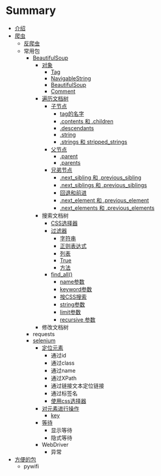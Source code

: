 # Summary

* [介绍](README.md)
* [爬虫](pa-chong.md)
  * [反爬虫](pa-chong/fan-pa-chong.md)
  * 常用包
    * [BeautifulSoup](pa-chong/beautifulsoup.md)
      * [对象](pa-chong/dui-xiang.md)
        * [Tag](pa-chong/dui-xiang/tag.md)
        * [NavigableString](pa-chong/dui-xiang/navigablestring.md)
        * [BeautifulSoup ](pa-chong/dui-xiang/beautifulsoup.md)
        * [Comment ](pa-chong/dui-xiang/comment.md)
      * [遍历文档树](pa-chong/bian-li-wen-dang-shu.md)
        * [子节点](pa-chong/bian-li-wen-dang-shu/zi-jie-dian.md)
          * [tag的名字](pa-chong/bian-li-wen-dang-shu/zi-jie-dian/tagde-ming-zi.md)
          * [.contents 和 .children](pa-chong/bian-li-wen-dang-shu/zi-jie-dian/contents-he-children.md)
          * [.descendants](pa-chong/bian-li-wen-dang-shu/zi-jie-dian/descendants.md)
          * [.string](pa-chong/bian-li-wen-dang-shu/zi-jie-dian/string.md)
          * [.strings 和 stripped\_strings](pa-chong/bian-li-wen-dang-shu/zi-jie-dian/strings-he-stripped-strings.md)
        * [父节点](pa-chong/bian-li-wen-dang-shu/fu-jie-dian.md)
          * [.parent](pa-chong/bian-li-wen-dang-shu/fu-jie-dian/parent.md)
          * [.parents](pa-chong/bian-li-wen-dang-shu/fu-jie-dian/parents.md)
        * [兄弟节点](pa-chong/bian-li-wen-dang-shu/xiong-di-jie-dian.md)
          * [.next\_sibling 和 .previous\_sibling](pa-chong/bian-li-wen-dang-shu/xiong-di-jie-dian/nextsibling-he-previoussibling.md)
          * [.next\_siblings 和 .previous\_siblings](pa-chong/bian-li-wen-dang-shu/xiong-di-jie-dian/nextsiblings-he-previoussiblings.md)
          * [回退和前进](pa-chong/bian-li-wen-dang-shu/xiong-di-jie-dian/hui-tui-he-qian-jin.md)
          * [.next\_element 和 .previous\_element](pa-chong/bian-li-wen-dang-shu/xiong-di-jie-dian/nextelement-he-previouselement.md)
          * [.next\_elements 和 .previous\_elements](pa-chong/bian-li-wen-dang-shu/xiong-di-jie-dian/nextelements-he-previouselements.md)
      * 搜索文档树
        * [CSS选择器](pa-chong/cssxuan-ze-qi.md)
        * [过滤器](pa-chong/guo-lv-qi.md)
          * [字符串](pa-chong/guo-lv-qi/zi-fu-chuan.md)
          * [正则表达式](pa-chong/guo-lv-qi/zheng-ze-biao-da-shi.md)
          * [列表](pa-chong/guo-lv-qi/lie-biao.md)
          * [True](pa-chong/guo-lv-qi/true.md)
          * [方法](pa-chong/guo-lv-qi/fang-fa.md)
        * [find\_all\(\)](pa-chong/findall.md)
          * [name参数](pa-chong/findall/namecan-shu.md)
          * [keyword参数](pa-chong/findall/keywordcan-shu.md)
          * [按CSS搜索](pa-chong/findall/an-css-sou-suo.md)
          * [string参数](pa-chong/findall/stringcan-shu.md)
          * [limit参数](pa-chong/findall/limitcan-shu.md)
          * [recursive 参数](pa-chong/findall/recursive-can-shu.md)
      * 修改文档树
    * requests
    * [selenium](pa-chong/selenium.md)
      * [定位元素](pa-chong/selenium/ding-wei.md)
        * 通过id
        * 通过class
        * 通过name
        * 通过XPath
        * 通过链接文本定位链接
        * 通过标签名
        * [使用css选择器](pa-chong/selenium/shi-yong-css-xuan-ze-qi.md)
      * [对元素进行操作](pa-chong/selenium/ye-mian-yuan-su.md)
        * [key](pa-chong/selenium/ye-mian-yuan-su/key.md)
      * [等待](pa-chong/selenium/deng-dai.md)
        * 显示等待
        * 隐式等待
      * WebDriver
        * 异常
* [方便的包](fang-bian-de-bao.md)
  * pywifi

